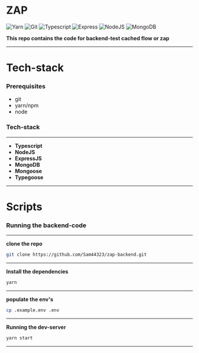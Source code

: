 # ZAP

![Yarn](https://img.shields.io/badge/-Yarn-333333?style=for-the-badge&logo=yarn&logoColor=61dbfb)
![Git](https://img.shields.io/badge/-Git-333333?style=for-the-badge&logo=git&logoColor=61dbfb)
![Typescript](https://img.shields.io/badge/-Typescript-333333?style=for-the-badge&logo=typescript&logoColor=61dbfb)
![Express](https://img.shields.io/badge/-ExpressJS-333333?style=for-the-badge&logo=express&logoColor=61dbfb)
![NodeJS](https://img.shields.io/badge/-NodeJS-333333?style=for-the-badge&logo=node.js&logoColor=61dbfb)
![MongoDB](https://img.shields.io/badge/-MongoDB-333333?style=for-the-badge&logo=mongodb&logoColor=61dbfb)

**This repo contains the code for backend-test cached flow or zap**

---

# **Tech-stack**

### Prerequisites

- git
- yarn/npm
- node

### **Tech-stack**

---

- **Typescript**
- **NodeJS**
- **ExpressJS**
- **MongoDB**
- **Mongoose**
- **Typegoose**

---

# **Scripts**

### Running the backend-code

---

**clone the repo**

```bash
git clone https://github.com/Sam44323/zap-backend.git
```

---

**Install the dependencies**

```bash
yarn
```

---

**populate the env's**

```bash
cp .example.env .env

```

---

**Running the dev-server**

```bash
yarn start
```

---
